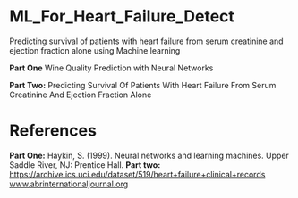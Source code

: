# ML_For_Heart_Failure_Detect
Predicting survival of patients with heart failure from serum creatinine and ejection fraction alone using Machine learning

**Part One**
Wine Quality Prediction with Neural Networks

**Part Two:**
Predicting Survival Of Patients With Heart Failure From Serum Creatinine And Ejection Fraction Alone

# References

**Part One:**
Haykin, S. (1999). Neural networks and learning machines. Upper Saddle River, NJ: Prentice Hall.
**Part two:**
https://archive.ics.uci.edu/dataset/519/heart+failure+clinical+records
www.abrinternationaljournal.org
